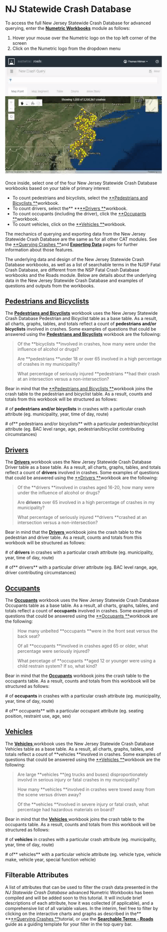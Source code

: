 # NJ Statewide Crash Database

To access the full New Jersey Statewide Crash Database for advanced querying, enter the [**Numetric Workbooks**](https://cloud.numetric.com/workbooks#/) module as follows:

1. Hover your mouse over the Numetric logo on the top left corner of the screen
2. Click on the Numetric logo from the dropdown menu

![](/assets/workbooks.gif)

Once inside, select one of the four New Jersey Statewide Crash Database workbooks based on your table of primary interest:

* To count pedestrians and bicyclists, select the [**Pedestrians and Bicyclists **](https://cloud.numetric.com/workbooks#/report2/fd57b9e7-3b55-42bc-98b3-2a3547c9f55f)workbook.
* To count drivers, select the** **[**Drivers **](https://cloud.numetric.com/workbooks#/report2/0c8fa685-88d0-48d1-8355-36653e2bf64d)workbook. 
* To count occupants \(including the driver\), click the [**Occupants **](https://cloud.numetric.com/workbooks#/report2/858d5c38-9959-4bc5-bdcd-905f342f85dd)workbook. 
* To count vehicles, click on the [**Vehicles **](https://cloud.numetric.com/workbooks#/report2/66b8b15e-f226-42ff-bcbc-550ab1b661db)workbook. 

The mechanics of querying and exporting data from the New Jersey Statewide Crash Database are the same as for all other CAT modules. See the [**Querying Crashes **](/chapter1/filtering-crashes.md)and [**Exporting Data**](/chapter1/exporting-data.md) pages for further information about those features.

The underlying data and design of the New Jersey Statewide Crash Database workbooks, as well as a list of searchable terms in the NJSP Fatal Crash Database, are different from the NSP Fatal Crash Database workbooks and the Roads module. Below are details about the underlying data in the New Jersey Statewide Crash Database and examples of questions and outputs from the workbooks.

## [Pedestrians and Bicyclists](https://cloud.numetric.com/workbooks#/report2/fd57b9e7-3b55-42bc-98b3-2a3547c9f55f)

The [**Pedestrians and Bicyclists**](https://cloud.numetric.com/workbooks#/report2/fd57b9e7-3b55-42bc-98b3-2a3547c9f55f) workbook uses the New Jersey Statewide Crash Database Pedestrian and Bicyclist table as a base table. As a result, all charts, graphs, tables, and totals reflect a count of **pedestrians and/or bicyclists** involved in crashes. Some examples of questions that could be answered using the [**Pedestrians and Bicyclists**](https://cloud.numetric.com/workbooks#/report2/fd57b9e7-3b55-42bc-98b3-2a3547c9f55f) workbook are the following:

> Of the **bicyclists **involved in crashes, how many were under the influence of alcohol or drugs?
>
> Are **pedestrians **under 18 or over 65 involved in a high percentage of crashes in my municipality?
>
> What percentage of seriously injured **pedestrians **had their crash at an intersection versus a non-intersection?

Bear in mind that the [**Pedestrians and Bicyclists **](https://cloud.numetric.com/workbooks#/report2/fd57b9e7-3b55-42bc-98b3-2a3547c9f55f)workbook joins the crash table to the pedestrian and bicyclist table. As a result, counts and totals from this workbook will be structured as follows:

\# of **pedestrians and/or bicyclists** in crashes with a particular crash attribute \(eg. municipality, year, time of day, route\)

\# of** pedestrians and/or bicyclists** with a particular pedestrian/bicyclist attribute \(eg. BAC level range, age, pedestrian/bicyclist contributing circumstances\)

## [Drivers](https://cloud.numetric.com/workbooks#/report2/0c8fa685-88d0-48d1-8355-36653e2bf64d)

The [**Drivers** ](https://cloud.numetric.com/workbooks#/report2/0c8fa685-88d0-48d1-8355-36653e2bf64d)workbook uses the New Jersey Statewide Crash Database Driver table as a base table. As a result, all charts, graphs, tables, and totals reflect a count of **drivers** involved in crashes. Some examples of questions that could be answered using the [**Drivers **](https://cloud.numetric.com/workbooks#/report2/0c8fa685-88d0-48d1-8355-36653e2bf64d)workbook are the following:

> Of the **drivers **involved in crashes aged 16-20, how many were under the influence of alcohol or drugs?
>
> Are **drivers** over 65 involved in a high percentage of crashes in my municipality?
>
> What percentage of seriously injured **drivers **crashed at an intersection versus a non-intersection?

Bear in mind that the [**Drivers** ](https://cloud.numetric.com/workbooks#/report2/0c8fa685-88d0-48d1-8355-36653e2bf64d)workbook joins the crash table to the pedestrian and driver table. As a result, counts and totals from this workbook will be structured as follows:

\# of **drivers** in crashes with a particular crash attribute \(eg. municipality, year, time of day, route\)

\# of** drivers** with a particular driver attribute \(eg. BAC level range, age, driver contributing circumstances\)

## [Occupants](https://cloud.numetric.com/workbooks#/report2/858d5c38-9959-4bc5-bdcd-905f342f85dd)

The [**Occupants**](https://cloud.numetric.com/workbooks#/report2/858d5c38-9959-4bc5-bdcd-905f342f85dd) workbook uses the New Jersey Statewide Crash Database Occupants table as a base table. As a result, all charts, graphs, tables, and totals reflect a count of **occupants** involved in crashes. Some examples of questions that could be answered using the [**Occupants **](https://cloud.numetric.com/workbooks#/report2/858d5c38-9959-4bc5-bdcd-905f342f85dd)workbook are the following:

> How many unbelted **occupants **were in the front seat versus the back seat?
>
> Of all **occupants **involved in crashes aged 65 or older, what percentage were seriously injured?
>
> What percetage of **occupants **aged 12 or younger were using a child restrain system? If so, what kind?

Bear in mind that the [**Occupants**](https://cloud.numetric.com/workbooks#/report2/858d5c38-9959-4bc5-bdcd-905f342f85dd) workbook joins the crash table to the occupants table. As a result, counts and totals from this workbook will be structured as follows:

\# of **occupants** in crashes with a particular crash attribute \(eg. municipality, year, time of day, route\)

\# of** occupants** with a particular occupant attribute \(eg. seating position, restraint use, age, sex\)

## [Vehicles](https://cloud.numetric.com/workbooks#/report2/66b8b15e-f226-42ff-bcbc-550ab1b661db)

The [**Vehicles** ](https://cloud.numetric.com/workbooks#/report2/66b8b15e-f226-42ff-bcbc-550ab1b661db)workbook uses the New Jersey Statewide Crash Database Vehicles table as a base table. As a result, all charts, graphs, tables, and totals reflect a count of **vehicles **involved in crashes. Some examples of questions that could be answered using the [**Vehicles **](https://cloud.numetric.com/workbooks#/report2/66b8b15e-f226-42ff-bcbc-550ab1b661db)workbook are the following:

> Are large **vehicles **\(eg trucks and buses\) disproportionately involvd in serious injury or fatal crashes in my municipality?
>
> How many **vehicles **involved in crashes were towed away from the scene versus driven away?
>
> Of the **vehicles **involved in severe injury or fatal crash, what percentage had hazardous materials on board?

Bear in mind that the [**Vehicles** ](https://cloud.numetric.com/workbooks#/report2/66b8b15e-f226-42ff-bcbc-550ab1b661db)workbook joins the crash table to the occupants table. As a result, counts and totals from this workbook will be structured as follows:

\# of **vehicles** in crashes with a particular crash attribute \(eg. municipality, year, time of day, route\)

\# of** vehicles** with a particular vehicle attribute \(eg. vehicle type, vehicle make, vehicle year, special function vehicle\)

## Filterable Attributes

A list of attributes that can be used to filter the crash data presented in the _NJ Statewide Crash Database_ advanced Numetric Workbooks has been compiled and will be added soon to this tutorial. It will include brief descriptions of each attribute, how it was collected \(if applicable\), and a comprehensive list of all variable values. In the interim, feel free to filter by clicking on the interactive charts and graphs as described in the** **[**Querying Crashes **](/chapter1/filtering-crashes.md)tutorial, or use the [**Searchable Terms - Roads**](/chapter1/searchable-terms.md) guide as a guiding template for your filter in the top query bar.

